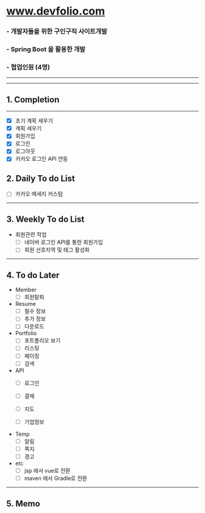# www.devfolio.com 
### - 개발자들을 위한 구인구직 사이트개발
### - Spring Boot 을 활용한 개발
### - 협업인원 (4명)
---
---
## 1. Completion
---
- [x] 초기 계획 세우기
- [x] 계획 세우기 
- [x] 회원가입
- [x] 로그인
- [x] 로그아웃
- [x] 카카오 로그인 API 연동

## 2. Daily To do List
- [ ] 카카오 메세지 커스텀 

---
## 3. Weekly To do List
- 회원관련 작업
  - [ ] 네이버 로그인 API를 통한 회원가입
  - [ ] 회원 선호지역 및 태그 활성화

---
## 4. To do Later
- Member
  - [ ] 회원탈퇴

- Resume
  - [ ] 필수 정보
  - [ ] 추가 정보
  - [ ] 다운로드

- Portfolio
  - [ ] 포트폴리오 보기
  - [ ] 리스팅
  - [ ] 페이징
  - [ ] 검색

- API
  - [ ] 로그인
  - [ ] 결제
  - [ ] 지도
  - [ ] 기업정보


- Temp
  - [ ] 알림
  - [ ] 쪽지
  - [ ] 경고
  
- etc
  - [ ] jsp 에서 vue로 전환  
  - [ ] maven 에서 Gradle로 전환
---
## 5. Memo